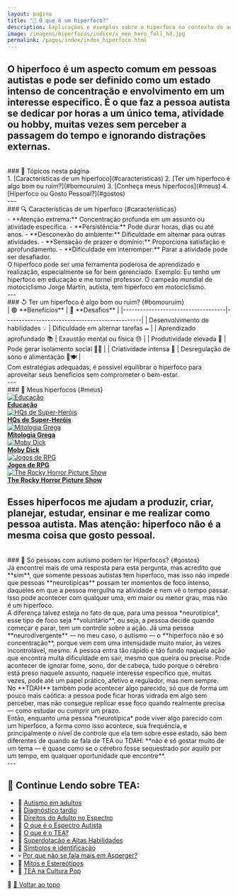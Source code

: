 ```yaml
---
layout: pagina
title: "🧠 O que é um hiperfoco?"
description: Explicações e exemplos sobre o hiperfoco no contexto do autismo.
image: /imagens/hiperfocos/indice/x_men_hero_full_hd.jpg
permalink: /pages/index/index_hiperfoco.html
---
```


O **hiperfoco** é um aspecto comum em pessoas autistas e pode ser definido como um **estado intenso de concentração** e envolvimento em um interesse específico. É o que faz a pessoa autista se dedicar por horas a um único tema, atividade ou hobby, muitas vezes sem perceber a passagem do tempo e ignorando distrações externas.
<br>
---
<br>
### 📌 Tópicos nesta página
<br>
1. [Características de um hiperfoco](#caracteristicas)  
2. [Ter um hiperfoco é algo bom ou ruim?](#bomouruim)  
3. [Conheça meus hiperfocos](#meus)  
4. [Hiperfoco ou Gosto Pessoal?](#gostos)
<br>
---
<br>
### 🔍 Características de um hiperfoco {#caracteristicas}
<br>
- **Atenção extrema:** Concentração profunda em um assunto ou atividade específica.  
- **Persistência:** Pode durar horas, dias ou até anos.  
- **Desconexão do ambiente:** Dificuldade em alternar para outras atividades.  
- **Sensação de prazer e domínio:** Proporciona satisfação e aprofundamento.  
- **Dificuldade em interromper:** Parar a atividade pode ser desafiador.
<br>
O hiperfoco pode ser uma ferramenta poderosa de aprendizado e realização, especialmente se for bem gerenciado.  
Exemplo: Eu tenho um hiperfoco em educação e me tornei professor. O campeão mundial de motociclismo Jorge Martin, autista, tem hiperfoco em motociclismo.
<br>
---
<br>
### ↺ Ter um hiperfoco é algo bom ou ruim? {#bomouruim}
<br>
| 🟢 **Benefícios**                   | 🔴 **Desafios**                                 |
|------------------------------------|------------------------------------------------|
| Desenvolvimento de habilidades 💡  | Dificuldade em alternar tarefas 🗕️             |
| Aprendizado aprofundado 📚         | Exaustão mental ou física 😓                   |
| Produtividade elevada 🚀           | Pode gerar isolamento social 🤝❌              |
| Criatividade intensa 🎨            | Desregulação de sono e alimentação 🛌🍽️       |
<br>
Com estratégias adequadas, é possível equilibrar o hiperfoco para aproveitar seus benefícios sem comprometer o bem-estar.
<br>
---
<br>
### 🎯 Meus hiperfocos {#meus}

<div class="grid grid-cols-1 sm:grid-cols-2 md:grid-cols-3 gap-8 justify-items-center px-4 py-8">

  <!-- Educação -->
  <div class="text-center">
    <a href="/pages/hiperfocos/educacao/index_educacao.html">
      <img src="/imagens/hiperfocos/indice/educacao.png" alt="Educação" title="Educação"
        class="w-full max-w-xs h-[300px] object-cover rounded shadow-md hover:scale-105 transition-transform duration-300">
    </a><br>
    <strong><a href="/pages/hiperfocos/educacao/index_educacao.html" class="text-blue-700 hover:underline">Educação</a></strong>
  </div>

  <!-- HQs -->
  <div class="text-center">
    <a href="/pages/hiperfocos/quadrinhos/index_sh.html">
      <img src="/imagens/hiperfocos/indice/hqs.png" alt="HQs de Super-Heróis" title="HQs de Super-Heróis"
        class="w-full max-w-xs h-[300px] object-cover rounded shadow-md hover:scale-105 transition-transform duration-300">
    </a><br>
    <strong><a href="/pages/hiperfocos/quadrinhos/index_sh.html" class="text-blue-700 hover:underline">HQs de Super-Heróis</a></strong>
  </div>

  <!-- Mitologia Grega -->
  <div class="text-center">
    <a href="/pages/hiperfocos/grecia/index_grecia.html">
      <img src="/imagens/hiperfocos/indice/mitologia.png" alt="Mitologia Grega" title="Mitologia Grega"
        class="w-full max-w-xs h-[300px] object-cover rounded shadow-md hover:scale-105 transition-transform duration-300">
    </a><br>
    <strong><a href="/pages/hiperfocos/grecia/index_grecia.html" class="text-blue-700 hover:underline">Mitologia Grega</a></strong>
  </div>

  <!-- Moby Dick -->
  <div class="text-center">
    <a href="/pages/hiperfocos/moby_dick/index_moby.html">
      <img src="/imagens/hiperfocos/indice/moby_dick.png" alt="Moby Dick" title="Moby Dick"
        class="w-full max-w-xs h-[300px] object-cover rounded shadow-md hover:scale-105 transition-transform duration-300">
    </a><br>
    <strong><a href="/pages/hiperfocos/moby_dick/index_moby.html" class="text-blue-700 hover:underline">Moby Dick</a></strong>
  </div>

  <!-- RPG -->
  <div class="text-center">
    <a href="/pages/hiperfocos/rpg/index_rpg.html">
      <img src="/imagens/hiperfocos/indice/rpg.png" alt="Jogos de RPG" title="Jogos de RPG"
        class="w-full max-w-xs h-[300px] object-cover rounded shadow-md hover:scale-105 transition-transform duration-300">
    </a><br>
    <strong><a href="/pages/hiperfocos/rpg/index_rpg.html" class="text-blue-700 hover:underline">Jogos de RPG</a></strong>
  </div>

  <!-- Rocky Horror -->
  <div class="text-center">
    <a href="/pages/hiperfocos/rockyhorror/index_rockyhorror.html">
      <img src="/imagens/hiperfocos/indice/rocky_horror.png" alt="The Rocky Horror Picture Show" title="Rocky Horror"
        class="w-full max-w-xs h-[300px] object-cover rounded shadow-md hover:scale-105 transition-transform duration-300">
    </a><br>
    <strong><a href="/pages/hiperfocos/rockyhorror/index_rockyhorror.html" class="text-blue-700 hover:underline">The Rocky Horror Picture Show</a></strong>
  </div>

</div>

Esses hiperfocos me ajudam a produzir, criar, planejar, estudar, ensinar e me realizar como pessoa autista. Mas atenção: **hiperfoco não é a mesma coisa que gosto pessoal**.
<br>
---
<br>
### 🔎 Só pessoas com autismo podem ter Hiperfocos? {#gostos}
<br>
Já encontrei mais de uma resposta para esta pergunta, mas acredito que **sim**, que somente  pessoas autistas tem hiperfoco, mas isso não impede que pessoas **neurotípicas** possam ter momentos de foco intenso, daqueles em que a pessoa mergulha na atividade e nem vê o tempo passar. Isso pode acontecer com qualquer uma, em maior ou menor grau, mas não é um hiperfoco.
<br>
A diferença talvez esteja no fato de que, para uma pessoa *neurotípica*, esse tipo de foco seja **voluntário**, ou seja, a pessoa decide quando começar e parar, tem um controle sobre a ação. Já uma pessoa **neurodivergente** — no meu caso, o autismo — o **hiperfoco não é só concentração**, porque vem com uma intensidade muito maior, às vezes incontrolável, mesmo. A pessoa entra tão rápido e tão fundo naquela ação que encontra muita dificuldade em sair, mesmo que queira ou precise. Pode acontecer de ignorar fome, sono, dor de cabeça, tudo porque o cérebro está preso naquele assunto, naquele interesse específico que, muitas vezes, pode até um papel prático, afetivo e regulador, mas nem sempre.
<br>
No **TDAH** também pode acontecer algo parecido, só que de forma um pouco mais caótica: a pessoa pode ficar horas vidrada em algo sem perceber, mas não consegue replicar esse foco quando realmente precisa — como estudar ou cumprir um prazo.
<br>
Então, enquanto uma pessoa *neurotípica* pode viver algo parecido com um hiperfoco, a forma como isso acontece, sua frequência, e principalmente o nível de controle que ela tem sobre esse estado, são bem diferentes de quando se fala de TEA ou TDAH: **não é só gostar muito de um tema — é quase como se o cérebro fosse sequestrado por aquilo por um tempo, em qualquer oportunidade que encontre**.<br>
---

<h2 class="text-xl font-semibold text-[#007A33] mt-12 mb-4">🔎 Continue Lendo sobre TEA:</h2>

<ul class="list-disc list-inside mb-4">
  <li>🌻 <a href="/pages/index/index_tea_adultos.html" class="text-[#2D9CDB] underline">Autismo em adultos</a></li>
  <li>📌 <a href="/pages/autismo/diagnosticotardio.html" class="text-[#2D9CDB] underline">Diagnóstico tardio</a></li>
  <li>📌 <a href="/pages/autismo/direitos.html" class="text-[#2D9CDB] underline">Direitos do Adulto no Espectro</a></li>
  <li>🌈 <a href="/pages/autismo/espectro.html" class="text-[#2D9CDB] underline">O que é o Espectro Autista</a></li>
  <li>🌻 <a href="/pages/autismo/autismo.html" class="text-[#2D9CDB] underline">O que é o TEA?</a></li>
  <li>🧠 <a href="/pages/autismo/habilidades.html" class="text-[#2D9CDB] underline">Superdotação e Altas Habilidades</a></li>
  <li>🎨 <a href="/pages/autismo/identificadao.html" class="text-[#2D9CDB] underline">Símbolos e identificação</a></li>
  <li>💀 <a href="/pages/autismo/asperger.html" class="text-[#2D9CDB] underline">Por que não se fala mais em Asperger?</a></li>
  <li>📌 <a href="/pages/autismo/mitos.html" class="text-[#2D9CDB] underline">Mitos e Estereótipos</a></li>
  <li>📌 <a href="/pages/autismo/shtea.html" class="text-[#2D9CDB] underline">TEA na Cultura Pop</a></li>
</ul>

📌 [🔼 Voltar ao topo](#top)
